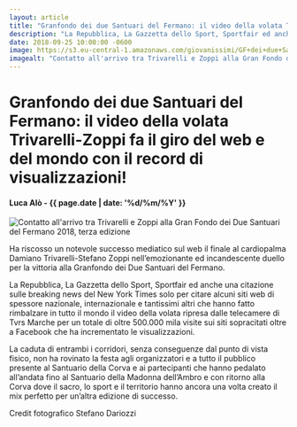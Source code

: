 ```yaml
---
layout: article
title: "Granfondo dei due Santuari del Fermano: il video della volata Trivarelli-Zoppi fa il giro del web e del mondo con il record di visualizzazioni!"
description: "La Repubblica, La Gazzetta dello Sport, Sportfair ed anche una citazione sulle breaking news del New York Times solo per citare alcuni siti web di spessore nazionale, internazionale e tantissimi altri che hanno fatto rimbalzare in tutto il mondo il video della volata ripresa dalle telecamere di Tvrs Marche per un totale di oltre 500.000 mila visite sui siti sopracitati oltre a Facebook che ha incrementato le visualizzazioni."
date: 2018-09-25 10:00:00 -0600
image: https://s3.eu-central-1.amazonaws.com/giovanissimi/GF+dei+due+Santuari+del+Fermano+23092018+contatto+arrivo+Zoppi-Trivarelli.jpg
imagealt: "Contatto all'arrivo tra Trivarelli e Zoppi alla Gran Fondo dei Due Santuari del Fermano 2018, terza edizione"
---
```


# Granfondo dei due Santuari del Fermano: il video della volata Trivarelli-Zoppi fa il giro del web e del mondo con il record di visualizzazioni!

#### Luca Alò - {{ page.date | date: '%d/%m/%Y' }}

![Contatto all'arrivo tra Trivarelli e Zoppi alla Gran Fondo dei Due Santuari del Fermano 2018, terza edizione](https://s3.eu-central-1.amazonaws.com/giovanissimi/GF+dei+due+Santuari+del+Fermano+23092018+contatto+arrivo+Zoppi-Trivarelli.jpg)

Ha riscosso un notevole successo mediatico sul web il finale al cardiopalma Damiano Trivarelli-Stefano Zoppi nell’emozionante ed incandescente duello per la vittoria alla Granfondo dei Due Santuari del Fermano.

La Repubblica, La Gazzetta dello Sport, Sportfair ed anche una citazione sulle breaking news del New York Times solo per citare alcuni siti web di spessore nazionale, internazionale e tantissimi altri che hanno fatto rimbalzare in tutto il mondo il video della volata ripresa dalle telecamere di Tvrs Marche per un totale di oltre 500.000 mila visite sui siti sopracitati oltre a Facebook che ha incrementato le visualizzazioni.

La caduta di entrambi i corridori, senza conseguenze dal punto di vista fisico, non ha rovinato la festa agli organizzatori e a tutto il pubblico presente al Santuario della Corva e ai partecipanti che hanno pedalato all’andata fino al Santuario della Madonna dell’Ambro e con ritorno alla Corva dove il sacro, lo sport e il territorio hanno ancora una volta creato il mix perfetto per un’altra edizione di successo.



Credit fotografico Stefano Dariozzi